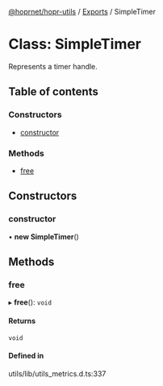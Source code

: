 [@hoprnet/hopr-utils](../README.md) / [Exports](../modules.md) / SimpleTimer

# Class: SimpleTimer

Represents a timer handle.

## Table of contents

### Constructors

- [constructor](SimpleTimer.md#constructor)

### Methods

- [free](SimpleTimer.md#free)

## Constructors

### constructor

• **new SimpleTimer**()

## Methods

### free

▸ **free**(): `void`

#### Returns

`void`

#### Defined in

utils/lib/utils_metrics.d.ts:337
